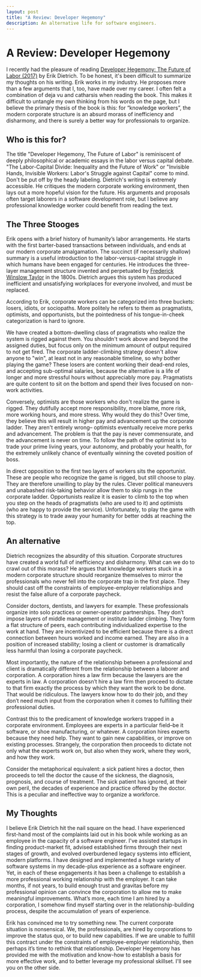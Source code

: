 ```yaml
---
layout: post
title: "A Review: Developer Hegemony"
description: An alternative life for software engineers.
---
```


# A Review: Developer Hegemony

I recently had the pleasure of reading [Developer Hegemony: The Future of Labor (2017)](https://daedtech.com/book/) by Erik Dietrich. To be honest, it's been difficult to summarize my thoughts on his writing. Erik works in my industry. He proposes more than a few arguments that I, too, have made over my career. I often felt a combination of deja vu and catharsis when reading the book. This makes it difficult to untangle my own thinking from his words on the page, but I believe the primary thesis of the book is this: for “knowledge workers”, the modern corporate structure is an absurd morass of inefficiency and disharmony, and there is surely a better way for professionals to organize.

## Who is this for?

The title "Developer Hegemony, The Future of Labor" is reminiscent of deeply philosophical or academic essays in the labor versus capital debate. "The Labor-Capital Divide: Inequality and the Future of Work" or "Invisible Hands, Invisible Workers: Labor's Struggle against Capital" come to mind. Don't be put off by the heady labeling. Dietrich's writing is extremely accessible. He critiques the modern corporate working environment, then lays out a more hopeful vision for the future. His arguments and proposals often target laborers in a software development role, but I believe any professional knowledge worker could benefit from reading the text.

## The Three Stooges

Erik opens with a brief history of humanity’s labor arrangements. He starts with the first barter-based transactions between individuals, and ends at our modern corporate amalgamation. The succinct (if necessarily shallow) summary is a useful introduction to the labor-versus-capital struggle in which humans have been engaged for centuries. He introduces the three-layer management structure invented and perpetuated by [Frederick Winslow Taylor](https://en.wikipedia.org/wiki/Frederick_Winslow_Taylor) in the 1800s. Dietrich argues this system has produced inefficient and unsatisfying workplaces for everyone involved, and must be replaced.

According to Erik, corporate workers can be categorized into three buckets: losers, idiots, or sociopaths. More politely he refers to them as pragmatists, optimists, and opportunists, but the pointedness of his tongue-in-cheek categorization is hard to ignore.

We have created a bottom-dwelling class of pragmatists who realize the system is rigged against them. You shouldn't work above and beyond the assigned duties, but focus only on the minimum amount of output required to not get fired. The corporate ladder-climbing strategy doesn't allow anyone to "win", at least not in any reasonable timeline, so why bother playing the game? These losers are content working their dead-end roles, and accepting sub-optimal salaries, because the alternative is a life of longer and more stressful hours without appreciably more pay. Pragmatists are quite content to sit on the bottom and spend their lives focused on non-work activities.

Conversely, optimists are those workers who don't realize the game is rigged. They dutifully accept more responsibility, more blame, more risk, more working hours, and more stress. Why would they do this? Over time, they believe this will result in higher pay and advancement up the corporate ladder. They aren't entirely wrong– optimists eventually receive more perks and advancement. The problem is that the pay is never commensurate, and the advancement is never on time. To follow the path of the optimist is to trade your prime living years, your autonomy, and probably your health, for the extremely unlikely chance of eventually winning the coveted position of boss.

In direct opposition to the first two layers of workers sits the opportunist. These are people who recognize the game is rigged, but still choose to play. They are therefore unwilling to play by the rules. Clever political maneuvers and unabashed risk-taking behavior allow them to skip rungs in the corporate ladder. Opportunists realize it is easier to climb to the top when you step on the heads of pragmatists (who are used to it) and optimists (who are happy to provide the service). Unfortunately, to play the game with this strategy is to trade away your humanity for better odds at reaching the top.

## An alternative

Dietrich recognizes the absurdity of this situation. Corporate structures have created a world full of inefficiency and disharmony. What can we do to crawl out of this morass? He argues that knowledge workers stuck in a modern corporate structure should reorganize themselves to mirror the professionals who never fell into the corporate trap in the first place. They should cast off the constraints of employee-employer relationships and resist the false allure of a corporate paycheck.

Consider doctors, dentists, and lawyers for example. These professionals organize into solo practices or owner-operator partnerships. They don’t impose layers of middle management or institute ladder climbing. They form a flat structure of peers, each contributing individualized expertise to the work at hand. They are incentivized to be efficient because there is a direct connection between hours worked and income earned. They are also in a position of increased stability; losing a client or customer is dramatically less harmful than losing a corporate paycheck.

Most importantly, the nature of the relationship between a professional and client is dramatically different from the relationship between a laborer and corporation. A corporation hires a law firm because the lawyers are the experts in law. A corporation doesn’t hire a law firm then proceed to dictate to that firm exactly the process by which they want the work to be done. That would be ridiculous. The lawyers know how to do their job, and they don’t need much input from the corporation when it comes to fulfilling their professional duties.

Contrast this to the predicament of knowledge workers trapped in a corporate environment. Employees are experts in a particular field–be it software, or shoe manufacturing, or whatever. A corporation hires experts because they need help. They want to gain new capabilities, or improve on existing processes. Strangely, the corporation then proceeds to dictate not only what the experts work on, but also when they work, where they work, and how they work.

Consider the metaphorical equivalent: a sick patient hires a doctor, then proceeds to tell the doctor the cause of the sickness, the diagnosis, prognosis, and course of treatment. The sick patient has ignored, at their own peril, the decades of experience and practice offered by the doctor. This is a peculiar and ineffective way to organize a workforce.

## My Thoughts

I believe Erik Dietrich hit the nail square on the head. I have experienced first-hand most of the complaints laid out in his book while working as an employee in the capacity of a software engineer. I've assisted startups in finding product-market fit, advised established firms through their next stages of growth, and evolved overburdened legacy systems into efficient, modern platforms. I have designed and implemented a huge variety of software systems in my decade-plus experience as a software engineer. Yet, in each of these engagements it has been a challenge to establish a more professional working relationship with the employer. It can take months, if not years, to build enough trust and gravitas before my professional opinion can convince the corporation to allow me to make meaningful improvements. What’s more, each time I am hired by a corporation, I somehow find myself starting over in the relationship-building process, despite the accumulation of years of experience.

Erik has convinced me to try something new. The current corporate situation is nonsensical. We, the professionals, are hired by corporations to improve the status quo, or to build new capabilities. If we are unable to fulfill this contract under the constraints of employee-employer relationship, then perhaps it’s time to rethink that relationship. Developer Hegemony has provided me with the motivation and know-how to establish a basis for more effective work, and to better leverage my professional skillset. I'll see you on the other side.
